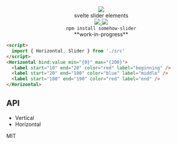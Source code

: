 <div align="center">
  <img src="https://cloud.githubusercontent.com/assets/399657/23590290/ede73772-01aa-11e7-8915-181ef21027bc.png" />
  <div>svelte slider elements</div>

  <a href="https://npmjs.org/package/somehow-input">
    <img src="https://img.shields.io/npm/v/somehow-input.svg?style=flat-square" />
  </a>
  <a href="https://unpkg.com/somehow-input">
    <img src="https://badge-size.herokuapp.com/spencermountain/somehow-input/master/builds/somehow.min.js" />
  </a>
</div>

<div align="center">
  <code>npm install somehow-slider</code>
</div>

<div align="center">
**work-in-progress**
</div>

```html
<script>
  import { Horizontal, Slider } from './src'
</script>
<Horizontal bind:value min="{0}" max="{200}">
  <label start="10" end="20" color="red" label="beginning" />
  <label start="20" end="180" color="blue" label="middle" />
  <label start="180" end="190" color="red" label="end" />
</Horizontal>
```

## API

- Vertical
- Horizontal

MIT
